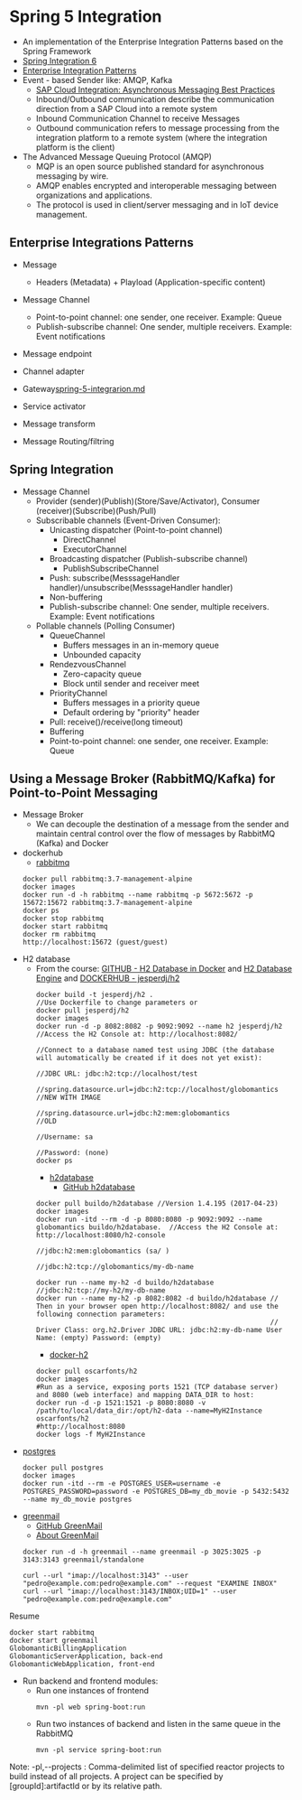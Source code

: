 # Spring 5 Integration 
- An implementation of the Enterprise Integration Patterns based on the Spring Framework
- [Spring Integration 6](https://spring.io/projects/spring-integration)
- [Enterprise Integration Patterns](https://www.enterpriseintegrationpatterns.com/)
- Event - based Sender like: AMQP, Kafka 
  - [SAP Cloud Integration: Asynchronous Messaging Best Practices](https://www.integration-excellence.com/sap-cpi-asynchronous-messaging-best-practices/)
  - Inbound/Outbound communication describe the communication direction from a SAP Cloud into a remote system
  - Inbound Communication Channel to receive Messages
  - Outbound communication refers to message processing from the integration platform to a remote system (where the integration platform is the client)
- The Advanced Message Queuing Protocol (AMQP)
  - MQP is an open source published standard for asynchronous messaging by wire. 
  - AMQP enables encrypted and interoperable messaging between organizations and applications. 
  - The protocol is used in client/server messaging and in IoT device management.

## Enterprise Integrations Patterns
- Message
  - Headers (Metadata) + Playload (Application-specific content)

- Message Channel
  - Point-to-point channel: one sender, one receiver. Example: Queue
  - Publish-subscribe channel: One sender, multiple receivers. Example: Event notifications

-  Message endpoint
  - Channel adapter
  - Gateway[spring-5-integrarion.md](spring-5-integrarion.md)
  - Service activator

- Message transform
- Message Routing/filtring

## Spring Integration
- Message Channel
  - Provider (sender)(Publish)(Store/Save/Activator), Consumer (receiver)(Subscribe)(Push/Pull)
  - Subscribable channels (Event-Driven Consumer):
    - Unicasting dispatcher (Point-to-point channel)
      - DirectChannel
      - ExecutorChannel
    - Broadcasting dispatcher (Publish-subscribe channel)
      - PublishSubscribeChannel
    - Push: subscribe(MesssageHandler handler)/unsubscribe(MesssageHandler handler)
    - Non-buffering
    - Publish-subscribe channel: One sender, multiple receivers. Example: Event notifications
  - Pollable  channels (Polling Consumer)
    - QueueChannel
      - Buffers messages in an in-memory queue
      - Unbounded capacity
    - RendezvousChannel
      - Zero-capacity queue
      - Block until sender and receiver meet
    - PriorityChannel
      - Buffers messages in a priority queue
      - Default ordering by "priority" header
    - Pull: receive()/receive(long timeout)
    - Buffering    
    - Point-to-point channel: one sender, one receiver. Example: Queue

## Using a Message Broker (RabbitMQ/Kafka) for Point-to-Point Messaging
- Message Broker
  - We can decouple the destination of a message from the sender and maintain central control over the flow of messages by RabbitMQ (Kafka) and Docker 
- dockerhub
  - [rabbitmq](https://hub.docker.com/_/rabbitmq)
  ``` 
  docker pull rabbitmq:3.7-management-alpine
  docker images
  docker run -d -h rabbitmq --name rabbitmq -p 5672:5672 -p 15672:15672 rabbitmq:3.7-management-alpine
  docker ps
  docker stop rabbitmq
  docker start rabbitmq
  docker rm rabbitmq
  http://localhost:15672 (guest/guest)
  ``` 
- H2 database
  - From the course: [GITHUB - H2 Database in Docker](https://github.com/jesperdj/docker-h2) and [H2 Database Engine](https://h2database.com/html/main.html) and [DOCKERHUB - jesperdj/h2](https://hub.docker.com/r/jesperdj/h2)
    ```
    docker build -t jesperdj/h2 .                                        //Use Dockerfile to change parameters or 
    docker pull jesperdj/h2
    docker images
    docker run -d -p 8082:8082 -p 9092:9092 --name h2 jesperdj/h2 //Access the H2 Console at: http://localhost:8082/
                                                                  //Connect to a database named test using JDBC (the database will automatically be created if it does not yet exist):
                                                                  //JDBC URL: jdbc:h2:tcp://localhost/test
                                                                  //spring.datasource.url=jdbc:h2:tcp://localhost/globomantics      //NEW WITH IMAGE
                                                                  //spring.datasource.url=jdbc:h2:mem:globomantics                  //OLD     
                                                                  //Username: sa
                                                                  //Password: (none)
    docker ps
    ```
    - [h2database](https://hub.docker.com/r/buildo/h2database)
      - [GitHub h2database](https://github.com/h2database/h2database)
    ```
    docker pull buildo/h2database //Version 1.4.195 (2017-04-23)
    docker images
    docker run -itd --rm -d -p 8080:8080 -p 9092:9092 --name globomantics buildo/h2database.  //Access the H2 Console at: http://localhost:8080/h2-console
                                                                                              //jdbc:h2:mem:globomantics (sa/ )
                                                                                              //jdbc:h2:tcp://globomantics/my-db-name
       
    docker run --name my-h2 -d buildo/h2database              //jdbc:h2:tcp://my-h2/my-db-name
    docker run --name my-h2 -p 8082:8082 -d buildo/h2database // Then in your browser open http://localhost:8082/ and use the following connection parameters:
                                                              // Driver Class: org.h2.Driver JDBC URL: jdbc:h2:my-db-name User Name: (empty) Password: (empty)
    ```  
    - [docker-h2](https://hub.docker.com/r/oscarfonts/h2/)
    ```
    docker pull oscarfonts/h2
    docker images
    #Run as a service, exposing ports 1521 (TCP database server) and 8080 (web interface) and mapping DATA_DIR to host:
    docker run -d -p 1521:1521 -p 8080:8080 -v /path/to/local/data_dir:/opt/h2-data --name=MyH2Instance oscarfonts/h2
    #http://localhost:8080
    docker logs -f MyH2Instance
    ```
- [postgres](https://hub.docker.com/_/postgres)  
   ```
   docker pull postgres
   docker images
   docker run -itd --rm -e POSTGRES_USER=username -e POSTGRES_PASSWORD=password -e POSTGRES_DB=my_db_movie -p 5432:5432 --name my_db_movie postgres
   ```
- [greenmail](https://hub.docker.com/r/greenmail/standalone)
  - [GitHub GreenMail](https://github.com/greenmail-mail-test/greenmail#greenmail)
  - [About GreenMail](https://greenmail-mail-test.github.io/greenmail/#deploy_docker_standalone)
  ```
  docker run -d -h greenmail --name greenmail -p 3025:3025 -p 3143:3143 greenmail/standalone
  
  curl --url "imap://localhost:3143" --user "pedro@example.com:pedro@example.com" --request "EXAMINE INBOX"  
  curl --url "imap://localhost:3143/INBOX;UID=1" --user "pedro@example.com:pedro@example.com"
  ```
  
Resume
```
docker start rabbitmq
docker start greenmail
GlobomanticBillingApplication
GlobomanticServerApplication, back-end 
GlobomanticWebApplication, front-end
```

- Run backend and frontend modules:
  - Run one instances of frontend
    ```
    mvn -pl web spring-boot:run
    ```
  - Run two instances of backend and listen in the same queue in the RabbitMQ
    ```
    mvn -pl service spring-boot:run
    ```

Note: -pl,--projects <arg> : Comma-delimited list of specified reactor projects to build instead of all projects. A project can be specified by [groupId]:artifactId or by its relative path.

    